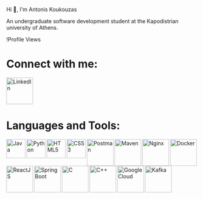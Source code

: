 Hi 👋, I'm Antonis Koukouzas

An undergraduate software development student at the Kapodistrian university of Athens.

!Profile Views

# Connect with me:
[<img align="left" alt="LinkedIn" width="70px" src="https://cdn-icons-png.flaticon.com/512/174/174857.png" />][linkedin]

<br clear="left"/>

[linkedin]: https://www.linkedin.com/in/antonis-koukouzas-39a2a3285/

# Languages and Tools:
<img align="left" alt="Java" width="50px" src="https://cdn.icon-icons.com/icons2/2415/PNG/512/java_original_wordmark_logo_icon_146459.png" />
<img align="left" alt="Python" width="50px" src="https://cdn3.iconfinder.com/data/icons/logos-and-brands-adobe/512/267_Python-512.png" />
<img align="left" alt="HTML5" width="50px" src="https://cdn-icons-png.flaticon.com/512/732/732212.png" />
<img align="left" alt="CSS3" width="50px" src="https://cdn4.iconfinder.com/data/icons/social-media-logos-6/512/121-css3-512.png" />
<img align="left" alt="Postman" width="70px" src="https://getlogovector.com/wp-content/uploads/2020/07/postman-inc-logo-vector.png" />
<img align="left" alt="Maven" width="70px" src="https://e7.pngegg.com/pngimages/917/651/png-clipart-apache-maven-feathers-tech-companies.png" />
<img align="left" alt="Nginx" width="70px" src="https://w7.pngwing.com/pngs/816/934/png-transparent-nginx-hd-logo-thumbnail.png" />
<img align="left" alt="Docker" width="70px" src="https://encrypted-tbn0.gstatic.com/images?q=tbn:ANd9GcQVfsjC8Z5xMhB0eqDvN_5_zET7Qw2p9Y83Vg&usqp=CAU" />
<img align="left" alt="ReactJS" width="70px" src="https://w7.pngwing.com/pngs/403/269/png-transparent-react-react-native-logos-brands-in-colors-icon-thumbnail.png" />
<img align="left" alt="Spring Boot" width="70px" src="https://image.pngaaa.com/546/2459546-middle.png" />
<img align="left" alt="C" width="70px" src="https://upload.wikimedia.org/wikipedia/commons/thumb/1/18/C_Programming_Language.svg/695px-C_Programming_Language.svg.png" />
<img align="left" alt="C++" width="70px" src="https://upload.wikimedia.org/wikipedia/commons/thumb/1/18/ISO_C%2B%2B_Logo.svg/1822px-ISO_C%2B%2B_Logo.svg.png" />
<img align="left" alt="Google Cloud" width="70px" src="https://e7.pngegg.com/pngimages/777/274/png-clipart-google-cloud-platform-cloud-computing-microsoft-azure-business-cloud-computing-text-logo.png" />
<img align="left" alt="Kafka" width="70px" src="https://static-00.iconduck.com/assets.00/kafka-icon-512x234-uqez3fj8.png" />


<br clear="left"/>
